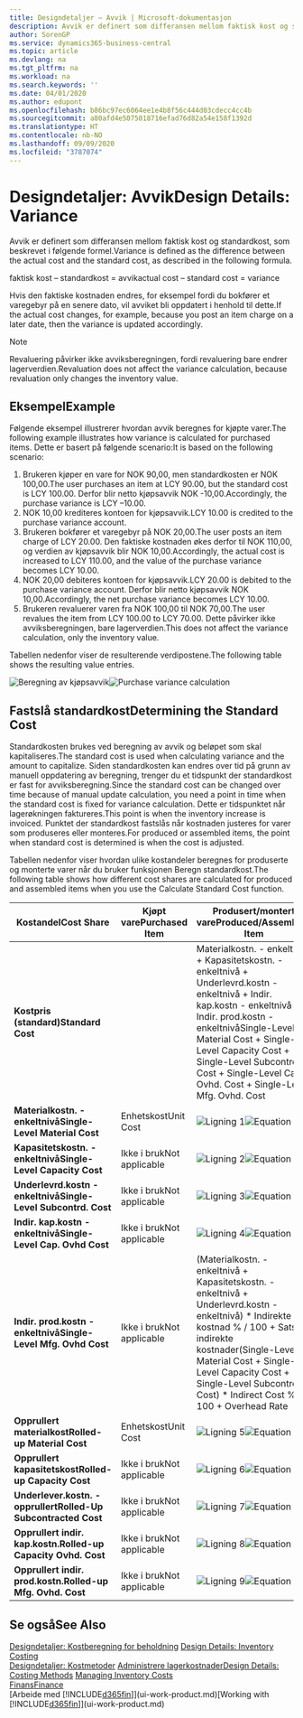 ```yaml
---
title: Designdetaljer – Avvik | Microsoft-dokumentasjon
description: Avvik er definert som differansen mellom faktisk kost og standardkost, som beskrevet i følgende formel.
author: SorenGP
ms.service: dynamics365-business-central
ms.topic: article
ms.devlang: na
ms.tgt_pltfrm: na
ms.workload: na
ms.search.keywords: ''
ms.date: 04/01/2020
ms.author: edupont
ms.openlocfilehash: b86bc97ec6064ee1e4b8f56c444d03cdecc4cc4b
ms.sourcegitcommit: a80afd4e5075018716efad76d82a54e158f1392d
ms.translationtype: HT
ms.contentlocale: nb-NO
ms.lasthandoff: 09/09/2020
ms.locfileid: "3787074"
---
```

# <a name="design-details-variance"></a><span data-ttu-id="3602b-103">Designdetaljer: Avvik</span><span class="sxs-lookup"><span data-stu-id="3602b-103">Design Details: Variance</span></span>
<span data-ttu-id="3602b-104">Avvik er definert som differansen mellom faktisk kost og standardkost, som beskrevet i følgende formel.</span><span class="sxs-lookup"><span data-stu-id="3602b-104">Variance is defined as the difference between the actual cost and the standard cost, as described in the following formula.</span></span>  

 <span data-ttu-id="3602b-105">faktisk kost – standardkost = avvik</span><span class="sxs-lookup"><span data-stu-id="3602b-105">actual cost – standard cost = variance</span></span>  

 <span data-ttu-id="3602b-106">Hvis den faktiske kostnaden endres, for eksempel fordi du bokfører et varegebyr på en senere dato, vil avviket bli oppdatert i henhold til dette.</span><span class="sxs-lookup"><span data-stu-id="3602b-106">If the actual cost changes, for example, because you post an item charge on a later date, then the variance is updated accordingly.</span></span>  

> [!NOTE]  
>  <span data-ttu-id="3602b-107">Revaluering påvirker ikke avviksberegningen, fordi revaluering bare endrer lagerverdien.</span><span class="sxs-lookup"><span data-stu-id="3602b-107">Revaluation does not affect the variance calculation, because revaluation only changes the inventory value.</span></span>  

## <a name="example"></a><span data-ttu-id="3602b-108">Eksempel</span><span class="sxs-lookup"><span data-stu-id="3602b-108">Example</span></span>  
 <span data-ttu-id="3602b-109">Følgende eksempel illustrerer hvordan avvik beregnes for kjøpte varer.</span><span class="sxs-lookup"><span data-stu-id="3602b-109">The following example illustrates how variance is calculated for purchased items.</span></span> <span data-ttu-id="3602b-110">Dette er basert på følgende scenario:</span><span class="sxs-lookup"><span data-stu-id="3602b-110">It is based on the following scenario:</span></span>  

1.  <span data-ttu-id="3602b-111">Brukeren kjøper en vare for NOK 90,00, men standardkosten er NOK 100,00.</span><span class="sxs-lookup"><span data-stu-id="3602b-111">The user purchases an item at LCY 90.00, but the standard cost is LCY 100.00.</span></span> <span data-ttu-id="3602b-112">Derfor blir netto kjøpsavvik NOK -10,00.</span><span class="sxs-lookup"><span data-stu-id="3602b-112">Accordingly, the purchase variance is LCY –10.00.</span></span>  
2.  <span data-ttu-id="3602b-113">NOK 10,00 krediteres kontoen for kjøpsavvik.</span><span class="sxs-lookup"><span data-stu-id="3602b-113">LCY 10.00 is credited to the purchase variance account.</span></span>  
3.  <span data-ttu-id="3602b-114">Brukeren bokfører et varegebyr på NOK 20,00.</span><span class="sxs-lookup"><span data-stu-id="3602b-114">The user posts an item charge of LCY 20.00.</span></span> <span data-ttu-id="3602b-115">Den faktiske kostnaden økes derfor til NOK 110,00, og verdien av kjøpsavvik blir NOK 10,00.</span><span class="sxs-lookup"><span data-stu-id="3602b-115">Accordingly, the actual cost is increased to LCY 110.00, and the value of the purchase variance becomes LCY 10.00.</span></span>  
4.  <span data-ttu-id="3602b-116">NOK 20,00 debiteres kontoen for kjøpsavvik.</span><span class="sxs-lookup"><span data-stu-id="3602b-116">LCY 20.00 is debited to the purchase variance account.</span></span> <span data-ttu-id="3602b-117">Derfor blir netto kjøpsavvik NOK 10,00.</span><span class="sxs-lookup"><span data-stu-id="3602b-117">Accordingly, the net purchase variance becomes LCY 10.00.</span></span>  
5.  <span data-ttu-id="3602b-118">Brukeren revaluerer varen fra NOK 100,00 til NOK 70,00.</span><span class="sxs-lookup"><span data-stu-id="3602b-118">The user revalues the item from LCY 100.00 to LCY 70.00.</span></span> <span data-ttu-id="3602b-119">Dette påvirker ikke avviksberegningen, bare lagerverdien.</span><span class="sxs-lookup"><span data-stu-id="3602b-119">This does not affect the variance calculation, only the inventory value.</span></span>  

 <span data-ttu-id="3602b-120">Tabellen nedenfor viser de resulterende verdipostene.</span><span class="sxs-lookup"><span data-stu-id="3602b-120">The following table shows the resulting value entries.</span></span>  

 <span data-ttu-id="3602b-121">![Beregning av kjøpsavvik](media/design_details_inventory_costing_11_purchase_variance.png "Beregning av kjøpsavvik")</span><span class="sxs-lookup"><span data-stu-id="3602b-121">![Purchase variance calculation](media/design_details_inventory_costing_11_purchase_variance.png "Purchase variance calculation")</span></span>  

## <a name="determining-the-standard-cost"></a><span data-ttu-id="3602b-122">Fastslå standardkost</span><span class="sxs-lookup"><span data-stu-id="3602b-122">Determining the Standard Cost</span></span>  
 <span data-ttu-id="3602b-123">Standardkosten brukes ved beregning av avvik og beløpet som skal kapitaliseres.</span><span class="sxs-lookup"><span data-stu-id="3602b-123">The standard cost is used when calculating variance and the amount to capitalize.</span></span> <span data-ttu-id="3602b-124">Siden standardkosten kan endres over tid på grunn av manuell oppdatering av beregning, trenger du et tidspunkt der standardkost er fast for avviksberegning.</span><span class="sxs-lookup"><span data-stu-id="3602b-124">Since the standard cost can be changed over time because of manual update calculation, you need a point in time when the standard cost is fixed for variance calculation.</span></span> <span data-ttu-id="3602b-125">Dette er tidspunktet når lagerøkningen faktureres.</span><span class="sxs-lookup"><span data-stu-id="3602b-125">This point is when the inventory increase is invoiced.</span></span> <span data-ttu-id="3602b-126">Punktet der standardkost fastslås når kostnaden justeres for varer som produseres eller monteres.</span><span class="sxs-lookup"><span data-stu-id="3602b-126">For produced or assembled items, the point when standard cost is determined is when the cost is adjusted.</span></span>  

 <span data-ttu-id="3602b-127">Tabellen nedenfor viser hvordan ulike kostandeler beregnes for produserte og monterte varer når du bruker funksjonen Beregn standardkost.</span><span class="sxs-lookup"><span data-stu-id="3602b-127">The following table shows how different cost shares are calculated for produced and assembled items when you use the Calculate Standard Cost function.</span></span>  

|<span data-ttu-id="3602b-128">Kostandel</span><span class="sxs-lookup"><span data-stu-id="3602b-128">Cost Share</span></span>|<span data-ttu-id="3602b-129">Kjøpt vare</span><span class="sxs-lookup"><span data-stu-id="3602b-129">Purchased Item</span></span>|<span data-ttu-id="3602b-130">Produsert/montert vare</span><span class="sxs-lookup"><span data-stu-id="3602b-130">Produced/Assembled Item</span></span>|  
|----------------|--------------------|------------------------------|  
|<span data-ttu-id="3602b-131">**Kostpris (standard)**</span><span class="sxs-lookup"><span data-stu-id="3602b-131">**Standard Cost**</span></span>||<span data-ttu-id="3602b-132">Materialkostn. - enkeltnivå + Kapasitetskostn. - enkeltnivå + Underlevrd.kostn - enkeltnivå + Indir. kap.kostn - enkeltnivå + Indir. prod.kostn - enkeltnivå</span><span class="sxs-lookup"><span data-stu-id="3602b-132">Single-Level Material Cost + Single-Level Capacity Cost + Single-Level Subcontrd. Cost + Single-Level Cap. Ovhd. Cost + Single-Level Mfg. Ovhd. Cost</span></span>|  
|<span data-ttu-id="3602b-133">**Materialkostn. - enkeltnivå**</span><span class="sxs-lookup"><span data-stu-id="3602b-133">**Single-Level Material Cost**</span></span>|<span data-ttu-id="3602b-134">Enhetskost</span><span class="sxs-lookup"><span data-stu-id="3602b-134">Unit Cost</span></span>|<span data-ttu-id="3602b-135">![Ligning 1](media/design_details_inventory_costing_11_equation_1.png "Ligning 1")</span><span class="sxs-lookup"><span data-stu-id="3602b-135">![Equation 1](media/design_details_inventory_costing_11_equation_1.png "Equation 1")</span></span>|  
|<span data-ttu-id="3602b-136">**Kapasitetskostn. - enkeltnivå**</span><span class="sxs-lookup"><span data-stu-id="3602b-136">**Single-Level Capacity Cost**</span></span>|<span data-ttu-id="3602b-137">Ikke i bruk</span><span class="sxs-lookup"><span data-stu-id="3602b-137">Not applicable</span></span>|<span data-ttu-id="3602b-138">![Ligning 2](media/design_details_inventory_costing_11_equation_2.png "Ligning 2")</span><span class="sxs-lookup"><span data-stu-id="3602b-138">![Equation 2](media/design_details_inventory_costing_11_equation_2.png "Equation 2")</span></span>|  
|<span data-ttu-id="3602b-139">**Underlevrd.kostn - enkeltnivå**</span><span class="sxs-lookup"><span data-stu-id="3602b-139">**Single-Level Subcontrd. Cost**</span></span>|<span data-ttu-id="3602b-140">Ikke i bruk</span><span class="sxs-lookup"><span data-stu-id="3602b-140">Not applicable</span></span>|<span data-ttu-id="3602b-141">![Ligning 3](media/design_details_inventory_costing_11_equation_3.png "Ligning 3")</span><span class="sxs-lookup"><span data-stu-id="3602b-141">![Equation 3](media/design_details_inventory_costing_11_equation_3.png "Equation 3")</span></span>|  
|<span data-ttu-id="3602b-142">**Indir. kap.kostn - enkeltnivå**</span><span class="sxs-lookup"><span data-stu-id="3602b-142">**Single-Level Cap. Ovhd Cost**</span></span>|<span data-ttu-id="3602b-143">Ikke i bruk</span><span class="sxs-lookup"><span data-stu-id="3602b-143">Not applicable</span></span>|<span data-ttu-id="3602b-144">![Ligning 4](media/design_details_inventory_costing_11_equation_4.png "Ligning 4")</span><span class="sxs-lookup"><span data-stu-id="3602b-144">![Equation 4](media/design_details_inventory_costing_11_equation_4.png "Equation 4")</span></span>|  
|<span data-ttu-id="3602b-145">**Indir. prod.kostn - enkeltnivå**</span><span class="sxs-lookup"><span data-stu-id="3602b-145">**Single-Level Mfg. Ovhd Cost**</span></span>|<span data-ttu-id="3602b-146">Ikke i bruk</span><span class="sxs-lookup"><span data-stu-id="3602b-146">Not applicable</span></span>|<span data-ttu-id="3602b-147">(Materialkostn. - enkeltnivå + Kapasitetskostn. - enkeltnivå + Underlevrd.kostn - enkeltnivå) \* Indirekte kostnad % / 100 + Sats for indirekte kostnader</span><span class="sxs-lookup"><span data-stu-id="3602b-147">(Single-Level Material Cost + Single-Level Capacity Cost + Single-Level Subcontrd. Cost) \* Indirect Cost % / 100 + Overhead Rate</span></span>|  
|<span data-ttu-id="3602b-148">**Opprullert materialkost**</span><span class="sxs-lookup"><span data-stu-id="3602b-148">**Rolled-up Material Cost**</span></span>|<span data-ttu-id="3602b-149">Enhetskost</span><span class="sxs-lookup"><span data-stu-id="3602b-149">Unit Cost</span></span>|<span data-ttu-id="3602b-150">![Ligning 5](media/design_details_inventory_costing_11_equation_5.png "Ligning 5")</span><span class="sxs-lookup"><span data-stu-id="3602b-150">![Equation 5](media/design_details_inventory_costing_11_equation_5.png "Equation 5")</span></span>|  
|<span data-ttu-id="3602b-151">**Opprullert kapasitetskost**</span><span class="sxs-lookup"><span data-stu-id="3602b-151">**Rolled-up Capacity Cost**</span></span>|<span data-ttu-id="3602b-152">Ikke i bruk</span><span class="sxs-lookup"><span data-stu-id="3602b-152">Not applicable</span></span>|<span data-ttu-id="3602b-153">![Ligning 6](media/design_details_inventory_costing_11_equation_6.png "Ligning 6")</span><span class="sxs-lookup"><span data-stu-id="3602b-153">![Equation 6](media/design_details_inventory_costing_11_equation_6.png "Equation 6")</span></span>|  
|<span data-ttu-id="3602b-154">**Underlever.kostn. - opprullert**</span><span class="sxs-lookup"><span data-stu-id="3602b-154">**Rolled-Up Subcontracted Cost**</span></span>|<span data-ttu-id="3602b-155">Ikke i bruk</span><span class="sxs-lookup"><span data-stu-id="3602b-155">Not applicable</span></span>|<span data-ttu-id="3602b-156">![Ligning 7](media/design_details_inventory_costing_11_equation_7.png "Ligning 7")</span><span class="sxs-lookup"><span data-stu-id="3602b-156">![Equation 7](media/design_details_inventory_costing_11_equation_7.png "Equation 7")</span></span>|  
|<span data-ttu-id="3602b-157">**Opprullert indir. kap.kostn.**</span><span class="sxs-lookup"><span data-stu-id="3602b-157">**Rolled-up Capacity Ovhd. Cost**</span></span>|<span data-ttu-id="3602b-158">Ikke i bruk</span><span class="sxs-lookup"><span data-stu-id="3602b-158">Not applicable</span></span>|<span data-ttu-id="3602b-159">![Ligning 8](media/design_details_inventory_costing_11_equation_8.png "Ligning 8")</span><span class="sxs-lookup"><span data-stu-id="3602b-159">![Equation 8](media/design_details_inventory_costing_11_equation_8.png "Equation 8")</span></span>|  
|<span data-ttu-id="3602b-160">**Opprullert indir. prod.kostn.**</span><span class="sxs-lookup"><span data-stu-id="3602b-160">**Rolled-up Mfg. Ovhd. Cost**</span></span>|<span data-ttu-id="3602b-161">Ikke i bruk</span><span class="sxs-lookup"><span data-stu-id="3602b-161">Not applicable</span></span>|<span data-ttu-id="3602b-162">![Ligning 9](media/design_details_inventory_costing_11_equation_9.png "Ligning 9")</span><span class="sxs-lookup"><span data-stu-id="3602b-162">![Equation 9](media/design_details_inventory_costing_11_equation_9.png "Equation 9")</span></span>|  

## <a name="see-also"></a><span data-ttu-id="3602b-163">Se også</span><span class="sxs-lookup"><span data-stu-id="3602b-163">See Also</span></span>  
 <span data-ttu-id="3602b-164">[Designdetaljer: Kostberegning for beholdning](design-details-inventory-costing.md) </span><span class="sxs-lookup"><span data-stu-id="3602b-164">[Design Details: Inventory Costing](design-details-inventory-costing.md) </span></span>  
 <span data-ttu-id="3602b-165">[Designdetaljer: Kostmetoder](design-details-costing-methods.md) [Administrere lagerkostnader](finance-manage-inventory-costs.md)</span><span class="sxs-lookup"><span data-stu-id="3602b-165">[Design Details: Costing Methods](design-details-costing-methods.md) [Managing Inventory Costs](finance-manage-inventory-costs.md)</span></span>  
 [<span data-ttu-id="3602b-166">Finans</span><span class="sxs-lookup"><span data-stu-id="3602b-166">Finance</span></span>](finance.md)  
 <span data-ttu-id="3602b-167">[Arbeide med [!INCLUDE[d365fin](includes/d365fin_md.md)]](ui-work-product.md)</span><span class="sxs-lookup"><span data-stu-id="3602b-167">[Working with [!INCLUDE[d365fin](includes/d365fin_md.md)]](ui-work-product.md)</span></span>
